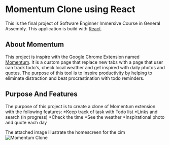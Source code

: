 # Momentum Clone using React

This is the final project of Software Enginner Immersive Course in General Assembly. This application is build with [React](https://reactjs.org/).

## About Momentum
This project is inspire with the Google Chrome Extension named [Momentum](https://momentumdash.com/). It is a custom page that replace new tabs with a page that user can track todo's, check local weather and get inspired with daily photos and quotes. The purpose of this tool is to inspire productivity by helping to eliminate distraction and beat procrastination with todo reminders.

## Purpose And Features
The purpose of this project is to create a clone of Momentum extension with the following features:
*Keep track of task with Todo list
*Links and search (in progress)
*Check the time
*See the weather
*Inspirational photo and quote each day

The attached image illustrate the homescreen for the cim
![Momentum Clone](https://imgur.com/a/osQAfAX)


